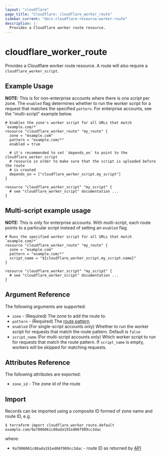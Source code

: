 ```yaml
---
layout: "cloudflare"
page_title: "Cloudflare: cloudflare_worker_route"
sidebar_current: "docs-cloudflare-resource-worker-route"
description: |-
  Provides a Cloudflare worker route resource.
---
```


# cloudflare_worker_route

Provides a Cloudflare worker route resource. A route will also require a `cloudflare_worker_script`.

## Example Usage

__NOTE:__ This is for non-enterprise accounts where there is one script per zone. The `enabled` flag determines whether to run the worker script for a request that matches the specified `pattern`. For enterprise accounts, see the "multi-script" example below.

```hcl
# Enables the zone's worker script for all URLs that match `example.com/*`
resource "cloudflare_worker_route" "my_route" {
  zone = "example.com"
  pattern = "example.com/*"
  enabled = true

  # it's recommended to set `depends_on` to point to the cloudflare_worker_script
  # resource in order to make sure that the script is uploaded before the route
  # is created
  depends_on = ["cloudflare_worker_script.my_script"]
}

resource "cloudflare_worker_script" "my_script" {
  # see "cloudflare_worker_script" documentation ...
}
```

## Multi-script example usage

__NOTE:__ This is only for enterprise accounts. With multi-script, each route points to a particular script instead of setting an `enabled` flag

```hcl
# Runs the specified worker script for all URLs that match `example.com/*`
resource "cloudflare_worker_route" "my_route" {
  zone = "example.com"
  pattern = "example.com/*"
  script_name = "${cloudflare_worker_script.my_script.name}"
}

resource "cloudflare_worker_script" "my_script" {
  # see "cloudflare_worker_script" documentation ...
}
```

## Argument Reference

The following arguments are supported:

* `zone` - (Required) The zone to add the route to.
* `pattern` - (Required) The [route pattern](https://developers.cloudflare.com/workers/api/route-matching/)
* `enabled` (For single-script accounts only) Whether to run the worker script for requests that match the route pattern. Default is `false`
* `script_name` (For multi-script accounts only) Which worker script to run for requests that match the route pattern. If `script_name` is empty, workers will be skipped for matching requests.

## Attributes Reference

The following attributes are exported:

* `zone_id` - The zone id of the route

## Import

Records can be imported using a composite ID formed of zone name and route ID, e.g.

```
$ terraform import cloudflare_worker_route.default example.com/9a7806061c88ada191ed06f989cc3dac
```

where:

* `9a7806061c88ada191ed06f989cc3dac` - route ID as returned by [API](https://api.cloudflare.com/#worker-filters-list-filters)


